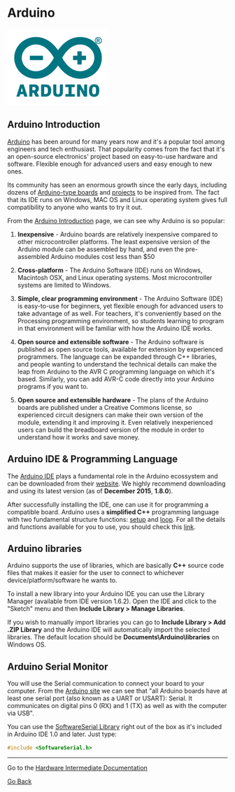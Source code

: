 # **Arduino**
![Arduino Logo](../images/arduino_official_Logo.png "Arduino Logo")


## **Arduino Introduction** 


[Arduino](www.arduino.cc) has been around for many years now and it's a popular tool among engineers 
and tech enthusiast.
That popularity comes from the fact that it's an open-source electronics' 
project based on easy-to-use hardware and software. Flexible enough for advanced users 
and easy enough to new ones. 

Its community has seen an enormous growth since the early days, 
including dozens of [Arduino-type boards](https://www.arduino.cc/en/Main/Products) 
and [projects](http://forum.arduino.cc/) to be inspired from. The fact that its IDE runs on Windows, 
MAC OS and Linux operating system gives full compatibility to anyone who wants to try it out.

From the [Arduino Introduction](https://www.arduino.cc/en/Guide/Introduction) page, 
we can see why Arduino is so popular:

1. **Inexpensive** - Arduino boards are relatively inexpensive compared to other microcontroller platforms. The least expensive version of the Arduino module can be assembled by hand, and even the pre-assembled Arduino modules cost less than $50


2. **Cross-platform** - The Arduino Software (IDE) runs on Windows, Macintosh OSX, and Linux operating systems. Most microcontroller systems are limited to Windows.

3. **Simple, clear programming environment** - The Arduino Software (IDE) is easy-to-use for beginners, yet flexible enough for advanced users to take advantage of as well. For teachers, it's conveniently based on the Processing programming environment, so students learning to program in that environment will be familiar with how the Arduino IDE works.


4. **Open source and extensible software** - The Arduino software is published as open source tools, available for extension by experienced programmers. The language can be expanded through C++ libraries, and people wanting to understand the technical details can make the leap from Arduino to the AVR C programming language on which it's based. Similarly, you can add AVR-C code directly into your Arduino programs if you want to.


5. **Open source and extensible hardware** - The plans of the Arduino boards are published under a Creative Commons license, so experienced circuit designers can make their own version of the module, extending it and improving it. Even relatively inexperienced users can build the breadboard version of the module in order to understand how it works and save money.


## **Arduino IDE & Programming Language**

The [Arduino IDE](https://www.arduino.cc/en/Guide/Environment) plays a fundamental role in the Arduino ecossystem and can be downloaded
from their [website](https://www.arduino.cc/en/Main/Software). We highly recommend downloading and using
its latest version (as of **December 2015**, **1.8.0**).

After successfully installing the IDE, one can use it for programming a compatible board. Arduino 
uses a **simplified C++** programming language with two fundamental structure functions: 
[setup](https://www.arduino.cc/en/Reference/Setup) and [loop](https://www.arduino.cc/en/Reference/Loop).
For all the details and functions available for you to use, you should check this 
[link](https://www.arduino.cc/en/Reference/HomePage).

## **Arduino libraries**

Arduino supports the use of libraries, which are basically **C++** 
source code files that makes it easier for the user to connect to whichever device/platform/software
he wants to.

To install a new library into your Arduino IDE you can use the Library Manager (available from IDE version 1.6.2). 
Open the IDE and click to the "Sketch" menu and then **Include Library > Manage Libraries**.

If you wish to manually import libraries you can go to **Include Library > Add .ZIP Library** and the 
Arduino IDE will automatically import the selected libraries. The default location should be **Documents\Arduino\libraries** on Windows OS.

## **Arduino Serial Monitor** 

You will use the Serial communication to connect your board to your computer. From the [Arduino site](https://www.arduino.cc/en/Reference/Serial) we can see that "all Arduino boards have at least one serial port (also known as a UART or USART): Serial. It communicates on digital pins 0 (RX) and 1 (TX) as well as with the computer via USB".

You can use the [SoftwareSerial Library](https://www.arduino.cc/en/Reference/SoftwareSerial) right out of the box as it's included in Arduino IDE 1.0 and later. Just type: 
```C++
#include <SoftwareSerial.h>
```

---
Go to the [Hardware Intermediate Documentation](hardware-intermediate.md)


[Go Back](hardware-beginner.md)